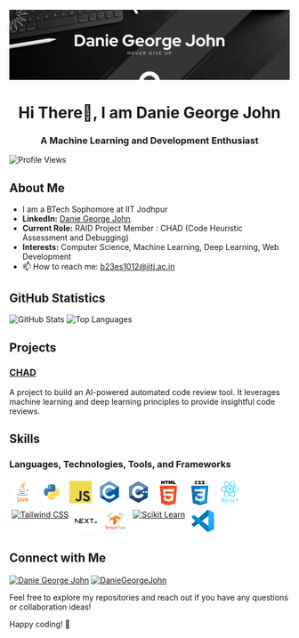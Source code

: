 ![header](./Banner.png)


<h1 align="center">Hi There👋, I am Danie George John</h1>
<h3 align="center">A Machine Learning and Development Enthusiast</h3>

![Profile Views](https://komarev.com/ghpvc/?username=DarkPhoenix616&color=blue&style=flat-square)


## About Me

- I am a BTech Sophomore at IIT Jodhpur
- **LinkedIn:** [Danie George John](https://linkedin.com/in/daniegeorgejohn)
- **Current Role:** RAID Project Member : CHAD (Code Heuristic Assessment and Debugging)
- **Interests:** Computer Science, Machine Learning, Deep Learning, Web Development
- 📫 How to reach me: <a href="mailto:b23es1012@iitj.ac.in">b23es1012@iitj.ac.in</a> <a href=""></a>


## GitHub Statistics

![GitHub Stats](https://github-readme-stats.vercel.app/api?username=DarkPhoenix616&show=reviews,prs&theme=radical)
![Top Languages](https://github-readme-stats.vercel.app/api/top-langs/?username=DarkPhoenix616)

## Projects

### [CHAD](https://github.com/captainhaddock18/ReviewBot-Website)
A project to build an AI-powered automated code review tool. It leverages machine learning and deep learning principles to provide insightful code reviews.

## Skills

### Languages, Technologies, Tools, and Frameworks

<p align="left">
  <a href="https://www.java.com/"><img src="https://raw.githubusercontent.com/github/explore/80688e429a7d4ef2fca1e82350fe8e3517d3494d/topics/java/java.png" alt="Java" height="40" style="vertical-align:top; margin:4px"></a>
  <a href="https://www.python.org/"><img src="https://raw.githubusercontent.com/github/explore/80688e429a7d4ef2fca1e82350fe8e3517d3494d/topics/python/python.png" alt="Python" height="40" style="vertical-align:top; margin:4px"></a>
  <a href="https://developer.mozilla.org/en-US/docs/Web/JavaScript"><img src="https://raw.githubusercontent.com/github/explore/80688e429a7d4ef2fca1e82350fe8e3517d3494d/topics/javascript/javascript.png" alt="JavaScript" height="40" style="vertical-align:top; margin:4px"></a>
  <a href="https://en.wikipedia.org/wiki/C_(programming_language)"><img src="https://raw.githubusercontent.com/devicons/devicon/master/icons/c/c-original.svg" alt="C" height="40" style="vertical-align:top; margin:4px"></a>
  <a href="https://isocpp.org/"><img src="https://raw.githubusercontent.com/github/explore/80688e429a7d4ef2fca1e82350fe8e3517d3494d/topics/cpp/cpp.png" alt="C++" height="40" style="vertical-align:top; margin:4px"></a>
  <a href="https://developer.mozilla.org/en-US/docs/Web/HTML"><img src="https://raw.githubusercontent.com/github/explore/80688e429a7d4ef2fca1e82350fe8e3517d3494d/topics/html/html.png" alt="HTML" height="44" style="vertical-align:top; margin:4px"></a>
  <a href="https://developer.mozilla.org/en-US/docs/Web/CSS"><img src="https://raw.githubusercontent.com/github/explore/80688e429a7d4ef2fca1e82350fe8e3517d3494d/topics/css/css.png" alt="CSS" height="44" style="vertical-align:top; margin:4px"></a>
  <a href="https://reactjs.org/"><img src="https://raw.githubusercontent.com/devicons/devicon/master/icons/react/react-original-wordmark.svg" alt="React" height="40" style="vertical-align:top; margin:4px"/></a>
  <a href="https://tailwindcss.com/"><img src="https://scontent-del1-1.xx.fbcdn.net/v/t39.30808-6/299463877_560030875914611_8025210373789510385_n.jpg?_nc_cat=102&ccb=1-7&_nc_sid=6ee11a&_nc_ohc=RQfUeoEX2SYQ7kNvgFKObbk&_nc_ht=scontent-del1-1.xx&oh=00_AYCtKPSIFgl_eLwcYSUBhY-QPo9Pwm1XAF7B0E73S8p0EQ&oe=66A60377" alt="Tailwind CSS" height="40" style="vertical-align:top; margin:4px"></a>
  <a href="https://nextjs.org/"><img src="https://raw.githubusercontent.com/devicons/devicon/master/icons/nextjs/nextjs-original-wordmark.svg" alt="Next.js" height="40" style="vertical-align:top; margin:4px"/></a>
  <a href="https://www.tensorflow.org/"><img src="https://raw.githubusercontent.com/github/explore/80688e429a7d4ef2fca1e82350fe8e3517d3494d/topics/tensorflow/tensorflow.png" alt="TensorFlow" height="40" style="vertical-align:top; margin:4px"></a>
  <a href="https://scikit-learn.org/"><img src="https://upload.wikimedia.org/wikipedia/commons/0/05/Scikit_learn_logo_small.svg" alt="Scikit Learn" height="40" style="vertical-align:top; margin:4px"/></a>
  <a href="https://code.visualstudio.com/"><img src="https://raw.githubusercontent.com/github/explore/80688e429a7d4ef2fca1e82350fe8e3517d3494d/topics/visual-studio-code/visual-studio-code.png" alt="VS Code" height="40" style="vertical-align:top; margin:4px"></a>
</p>

## Connect with Me

<p align="left">
<a href="https://www.linkedin.com/in/daniegeorgejohn/" target="blank"><img align="center" src="https://raw.githubusercontent.com/rahuldkjain/github-profile-readme-generator/master/src/images/icons/Social/linked-in-alt.svg" alt="Danie George John" height="30" width="40" /></a>
<a href="https://instagram.com/daniegeorgejohn/" target="blank"><img align="center" src="https://raw.githubusercontent.com/rahuldkjain/github-profile-readme-generator/master/src/images/icons/Social/instagram.svg" alt="DanieGeorgeJohn" height="30" width="40" /></a>
</p>


Feel free to explore my repositories and reach out if you have any questions or collaboration ideas!

Happy coding! 🚀
